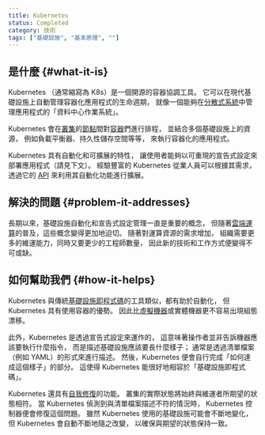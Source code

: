 ```yaml
---
title: Kubernetes
status: Completed
category: 技術
tags: ["基礎設施", "基本原理", ""]
---
```


## 是什麼 {#what-it-is}

Kubernetes （通常縮寫為 K8s）是一個開源的容器協調工具。
它可以在現代基礎設施上自動管理容器化應用程式的生命週期，
就像一個能夠在[分散式系統](/zh-tw/distributed-systems/)中管理應用程式的「資料中心作業系統」。

Kubernetes 會在[叢集](/zh-tw/cluster/)的[節點](/zh-tw/nodes/)間對[容器](/zh-tw/container/)們進行排程，
並結合多個基礎設施上的資源，
例如負載平衡器、持久性儲存空間等等，
來執行容器化的應用程式。

Kubernetes 具有自動化和可擴展的特性，
讓使用者能夠以可重現的宣告式設定來部署應用程式（請見下文）。
經驗豐富的 Kubernetes 從業人員可以根據其需求，
透過它的 [API](/zh-tw/application-programming-interface/) 來利用其自動化功能進行擴展。

## 解決的問題 {#problem-it-addresses}

長期以來，基礎設施自動化和宣告式設定管理一直是重要的概念，
但隨著[雲端運算](/zh-tw/cloud-computing/)的普及，這些概念變得更加地迫切。
隨著對運算資源的需求增加，
組織需要更多的維運能力，同時又要更少的工程師數量，
因此新的技術和工作方式便變得不可或缺。

## 如何幫助我們 {#how-it-helps}

Kubernetes 與傳統[基礎設施即程式碼](/zh-tw/infrastructure-as-code/)的工具類似，都有助於自動化，
但 Kubernetes 具有使用容器的優勢。
因此比[虛擬機器](/zh-tw/virtual-machine/)或實體機器更不容易出現組態漂移。

此外，Kubernetes 是透過宣告式設定來運作的，
這意味著操作者並非告訴機器應該要執行什麼指令，
而是描述基礎設施應該要長什麼樣子；
通常是透過清單檔案（例如 YAML）的形式來進行描述。
然後，Kubernetes 便會自行完成「如何達成這個樣子」的部分。
這使得 Kubernetes 能很好地相容於「基礎設施即程式碼」。

Kubernetes 還具有[自我修復](/zh-tw/self-healing/)的功能。
叢集的實際狀態將始終與維運者所期望的狀態相符。
當 Kubernetes 偵測到與清單檔案描述不符的情況時，
Kubernetes 控制器便會修復這個問題。
雖然 Kubernetes 使用的基礎設施可能會不斷地變化，
但 Kubernetes 會自動不斷地隨之改變，
以確保與期望的狀態保持一致。
